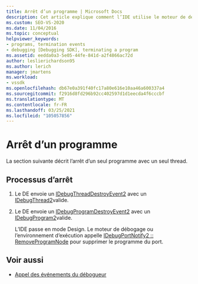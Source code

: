 ```yaml
---
title: Arrêt d’un programme | Microsoft Docs
description: Cet article explique comment l’IDE utilise le moteur de débogage pour mettre fin à un seul programme avec un seul thread.
ms.custom: SEO-VS-2020
ms.date: 11/04/2016
ms.topic: conceptual
helpviewer_keywords:
- programs, termination events
- debugging [Debugging SDK], terminating a program
ms.assetid: eedda0a3-5e05-44fe-841d-a2f4866ac72d
author: leslierichardson95
ms.author: lerich
manager: jmartens
ms.workload:
- vssdk
ms.openlocfilehash: db67e0a391f40fc17a80e616e10aa46a600337a4
ms.sourcegitcommit: f2916d8fd296b92cc402597d1d1eecda4f6cccbf
ms.translationtype: MT
ms.contentlocale: fr-FR
ms.lasthandoff: 03/25/2021
ms.locfileid: "105057856"
---
```

# <a name="terminating-a-program"></a>Arrêt d’un programme
La section suivante décrit l’arrêt d’un seul programme avec un seul thread.

## <a name="termination-process"></a>Processus d’arrêt

1. Le DE envoie un [IDebugThreadDestroyEvent2](../../extensibility/debugger/reference/idebugthreaddestroyevent2.md) avec un [IDebugThread2](../../extensibility/debugger/reference/idebugthread2.md)valide.

2. Le DE envoie un [IDebugProgramDestroyEvent2](../../extensibility/debugger/reference/idebugprogramdestroyevent2.md) avec un [IDebugProgram2](../../extensibility/debugger/reference/idebugprogram2.md)valide.

   L’IDE passe en mode Design. Le moteur de débogage ou l’environnement d’exécution appelle [IDebugPortNotify2 :: RemoveProgramNode](../../extensibility/debugger/reference/idebugportnotify2-removeprogramnode.md) pour supprimer le programme du port.

## <a name="see-also"></a>Voir aussi
- [Appel des événements du débogueur](../../extensibility/debugger/calling-debugger-events.md)
